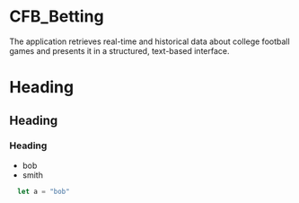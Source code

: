 # CFB_Betting
The application retrieves real-time and historical data about college football games and presents it in a structured, text-based interface. 

# Heading
## Heading
### Heading

* bob
* smith

```typescript
  let a = "bob"
```